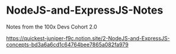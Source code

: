 # NodeJS-and-ExpressJS-Notes
Notes from the 100x Devs Cohort 2.0

https://quickest-juniper-f9c.notion.site/2-NodeJS-and-ExpressJS-concepts-bd3a6a6cd1c64764bee7865a082fa979
